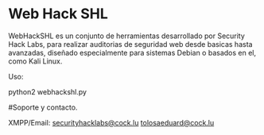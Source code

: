# Web Hack SHL

WebHackSHL es un conjunto de herramientas desarrollado por Security Hack Labs, para realizar auditorias de seguridad web desde basicas hasta avanzadas, diseñado especialmente para sistemas Debian o basados en el, como Kali Linux.

Uso:

python2 webhackshl.py

#Soporte y contacto.

XMPP/Email: securityhacklabs@cock.lu
            tolosaeduard@cock.lu
